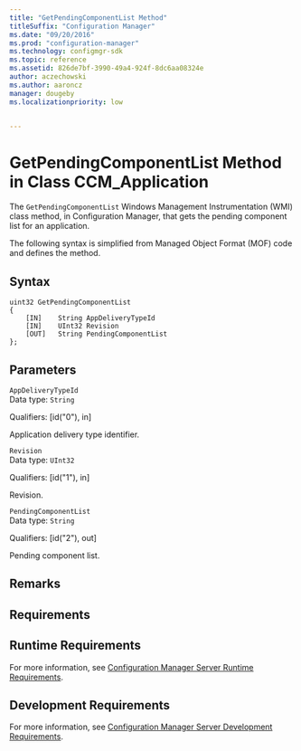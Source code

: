 ```yaml
---
title: "GetPendingComponentList Method"
titleSuffix: "Configuration Manager"
ms.date: "09/20/2016"
ms.prod: "configuration-manager"
ms.technology: configmgr-sdk
ms.topic: reference
ms.assetid: 826de7bf-3990-49a4-924f-8dc6aa08324e
author: aczechowski
ms.author: aaroncz
manager: dougebyms.localizationpriority: low


---
```

# GetPendingComponentList Method in Class CCM_Application
The `GetPendingComponentList` Windows Management Instrumentation (WMI) class method, in Configuration Manager, that gets the pending component list for an application.   

 The following syntax is simplified from Managed Object Format (MOF) code and defines the method.  

## Syntax  

```  
uint32 GetPendingComponentList   
{  
    [IN]    String AppDeliveryTypeId  
    [IN]    UInt32 Revision  
    [OUT]   String PendingComponentList  
};  
```  

## Parameters  
 `AppDeliveryTypeId`  
 Data type: `String`  

 Qualifiers: [id("0"), in]  

 Application delivery type identifier.    

 `Revision`  
 Data type: `UInt32`  

 Qualifiers: [id("1"), in]  

 Revision.    

 `PendingComponentList`  
 Data type: `String`  

 Qualifiers: [id("2"), out]  

 Pending component list.    

## Remarks  

## Requirements  

## Runtime Requirements  
 For more information, see [Configuration Manager Server Runtime Requirements](../../../../../develop/core/reqs/server-runtime-requirements.md).  

## Development Requirements  
 For more information, see [Configuration Manager Server Development Requirements](../../../../../develop/core/reqs/server-development-requirements.md).
